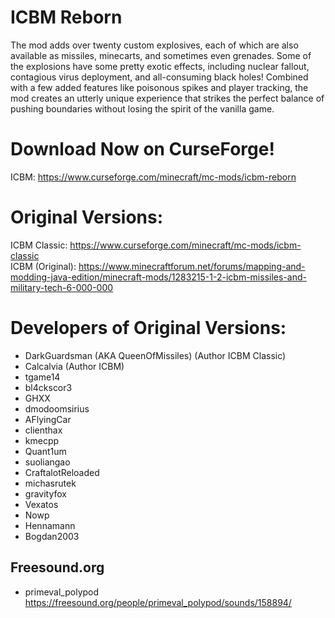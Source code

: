 # ICBM Reborn
The mod adds over twenty custom explosives, each of which are also available as missiles, minecarts, and sometimes even grenades. Some of the explosions have some pretty exotic effects, including nuclear fallout, contagious virus deployment, and all-consuming black holes! Combined with a few added features like poisonous spikes and player tracking, the mod creates an utterly unique experience that strikes the perfect balance of pushing boundaries without losing the spirit of the vanilla game.

# Download Now on CurseForge!
ICBM: https://www.curseforge.com/minecraft/mc-mods/icbm-reborn

# Original Versions:
ICBM Classic: https://www.curseforge.com/minecraft/mc-mods/icbm-classic  
ICBM (Original): https://www.minecraftforum.net/forums/mapping-and-modding-java-edition/minecraft-mods/1283215-1-2-icbm-missiles-and-military-tech-6-000-000  

# Developers of Original Versions:
* DarkGuardsman (AKA QueenOfMissiles) (Author ICBM Classic)
* Calcalvia (Author ICBM)
* tgame14
* bl4ckscor3
* GHXX
* dmodoomsirius
* AFlyingCar
* clienthax
* kmecpp
* Quant1um
* suoliangao
* CraftalotReloaded
* michasrutek
* gravityfox
* Vexatos
* Nowp
* Hennamann
* Bogdan2003

## Freesound.org 
* primeval_polypod      https://freesound.org/people/primeval_polypod/sounds/158894/
